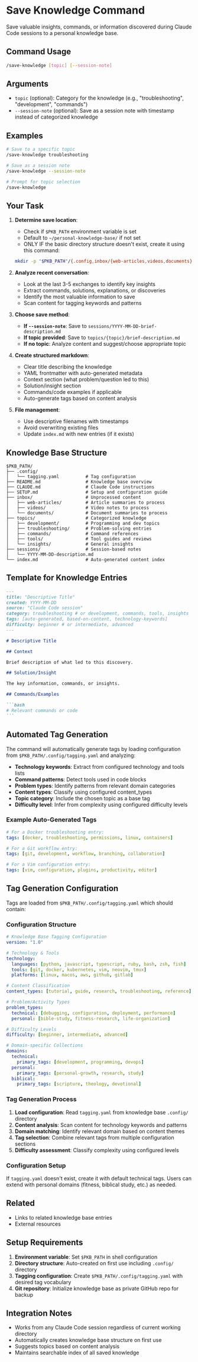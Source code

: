 # Save Knowledge Command

Save valuable insights, commands, or information discovered during Claude Code
sessions to a personal knowledge base.

## Command Usage

```bash
/save-knowledge [topic] [--session-note]
```

## Arguments

- `topic` (optional): Category for the knowledge (e.g., "troubleshooting",
  "development", "commands")
- `--session-note` (optional): Save as a session note with timestamp instead
  of categorized knowledge

## Examples

```bash
# Save to a specific topic
/save-knowledge troubleshooting

# Save as a session note
/save-knowledge --session-note

# Prompt for topic selection
/save-knowledge
```

## Your Task

1. **Determine save location**:
   - Check if `$PKB_PATH` environment variable is set
   - Default to `~/personal-knowledge-base/` if not set
   - ONLY IF the basic directory structure doesn't exist, create it using this command:

   ```bash
   mkdir -p "$PKB_PATH"/{.config,inbox/{web-articles,videos,documents},topics/{development,troubleshooting,commands,tools,insights},sessions}
   ```

2. **Analyze recent conversation**:
   - Look at the last 3-5 exchanges to identify key insights
   - Extract commands, solutions, explanations, or discoveries
   - Identify the most valuable information to save
   - Scan content for tagging keywords and patterns

3. **Choose save method**:
   - **If `--session-note`**: Save to `sessions/YYYY-MM-DD-brief-description.md`
   - **If topic provided**: Save to `topics/{topic}/brief-description.md`
   - **If no topic**: Analyze content and suggest/choose appropriate topic

4. **Create structured markdown**:
   - Clear title describing the knowledge
   - YAML frontmatter with auto-generated metadata
   - Context section (what problem/question led to this)
   - Solution/insight section
   - Commands/code examples if applicable
   - Auto-generate tags based on content analysis

5. **File management**:
   - Use descriptive filenames with timestamps
   - Avoid overwriting existing files
   - Update `index.md` with new entries (if it exists)

## Knowledge Base Structure

```text
$PKB_PATH/
├── .config/
│   └── tagging.yaml          # Tag configuration
├── README.md                 # Knowledge base overview
├── CLAUDE.md                 # Claude Code instructions
├── SETUP.md                  # Setup and configuration guide
├── inbox/                    # Unprocessed content
│   ├── web-articles/         # Article summaries to process
│   ├── videos/               # Video notes to process
│   └── documents/            # Document summaries to process
├── topics/                   # Categorized knowledge
│   ├── development/          # Programming and dev topics
│   ├── troubleshooting/      # Problem-solving entries
│   ├── commands/             # Command references
│   ├── tools/                # Tool guides and reviews
│   └── insights/             # General insights
├── sessions/                 # Session-based notes
│   └── YYYY-MM-DD-description.md
└── index.md                  # Auto-generated content index
```

## Template for Knowledge Entries

````markdown
---
title: "Descriptive Title"
created: YYYY-MM-DD
source: "Claude Code session"
category: troubleshooting # or development, commands, tools, insights
tags: [auto-generated, based-on-content, technology-keywords]
difficulty: beginner # or intermediate, advanced
---

# Descriptive Title

## Context

Brief description of what led to this discovery.

## Solution/Insight

The key information, commands, or insights.

## Commands/Examples

```bash
# Relevant commands or code
```
````

## Automated Tag Generation

The command will automatically generate tags by loading configuration from `$PKB_PATH/.config/tagging.yaml` and analyzing:

- **Technology keywords**: Extract from configured technology and tools lists
- **Command patterns**: Detect tools used in code blocks
- **Problem types**: Identify patterns from relevant domain categories
- **Content types**: Classify using configured content_types
- **Topic category**: Include the chosen topic as a base tag
- **Difficulty level**: Infer from complexity using configured difficulty levels

### Example Auto-Generated Tags

```yaml
# For a Docker troubleshooting entry:
tags: [docker, troubleshooting, permissions, linux, containers]

# For a Git workflow entry:
tags: [git, development, workflow, branching, collaboration]

# For a Vim configuration entry:
tags: [vim, configuration, plugins, productivity, editor]
```

## Tag Generation Configuration

Tags are loaded from `$PKB_PATH/.config/tagging.yaml` which should contain:

### Configuration Structure

```yaml
# Knowledge Base Tagging Configuration
version: "1.0"

# Technology & Tools
technology:
  languages: [python, javascript, typescript, ruby, bash, zsh, fish]
  tools: [git, docker, kubernetes, vim, neovim, tmux]
  platforms: [linux, macos, aws, github, gitlab]

# Content Classification
content_types: [tutorial, guide, research, troubleshooting, reference]

# Problem/Activity Types
problem_types:
  technical: [debugging, configuration, deployment, performance]
  personal: [bible-study, fitness-research, life-organization]

# Difficulty Levels
difficulty: [beginner, intermediate, advanced]

# Domain-specific Collections
domains:
  technical:
    primary_tags: [development, programming, devops]
  personal:
    primary_tags: [personal-growth, research, study]
  biblical:
    primary_tags: [scripture, theology, devotional]
```

### Tag Generation Process

1. **Load configuration**: Read `tagging.yaml` from knowledge base `.config/` directory
2. **Content analysis**: Scan content for technology keywords and patterns
3. **Domain matching**: Identify relevant domain based on content themes
4. **Tag selection**: Combine relevant tags from multiple configuration sections
5. **Difficulty assessment**: Classify complexity using configured levels

### Configuration Setup

If `tagging.yaml` doesn't exist, create it with default technical tags. Users can extend with personal domains (fitness, biblical study, etc.) as needed.

## Related

- Links to related knowledge base entries
- External resources

## Setup Requirements

1. **Environment variable**: Set `$PKB_PATH` in shell configuration
2. **Directory structure**: Auto-created on first use including `.config/` directory
3. **Tagging configuration**: Create `$PKB_PATH/.config/tagging.yaml` with desired tag vocabulary
4. **Git repository**: Initialize knowledge base as private GitHub repo for backup

## Integration Notes

- Works from any Claude Code session regardless of current working directory
- Automatically creates knowledge base structure on first use
- Suggests topics based on content analysis
- Maintains searchable index of all saved knowledge

